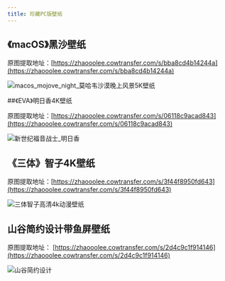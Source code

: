 ```yaml
---
title: 珍藏PC版壁纸
---
```


## 《macOS》黑沙壁纸

原图提取地址：[https://zhaooolee.cowtransfer.com/s/bba8cd4b14244a](https://zhaooolee.cowtransfer.com/s/bba8cd4b14244a)

![macos_mojove_night_莫哈韦沙漠晚上风景5K壁纸](https://www.v2fy.com/asset/0i/jikemiji/jikemiji-md/pc-wallpaper.assets/macos_mojove_night_%E8%8E%AB%E5%93%88%E9%9F%A6%E6%B2%99%E6%BC%A0%E6%99%9A%E4%B8%8A%E9%A3%8E%E6%99%AF5K%E5%A3%81%E7%BA%B8.jpg)

##《EVA》明日香4K壁纸

原图提取地址：[https://zhaooolee.cowtransfer.com/s/06118c9acad843](https://zhaooolee.cowtransfer.com/s/06118c9acad843)



![新世纪福音战士_明日香](https://www.v2fy.com/asset/0i/jikemiji/jikemiji-md/pc-wallpaper.assets/%E6%96%B0%E4%B8%96%E7%BA%AA%E7%A6%8F%E9%9F%B3%E6%88%98%E5%A3%AB_%E6%98%8E%E6%97%A5%E9%A6%99.jpg)



## 《三体》智子4K壁纸

原图提取地址：[https://zhaooolee.cowtransfer.com/s/3f44f8950fd643](https://zhaooolee.cowtransfer.com/s/3f44f8950fd643)

![三体智子高清4k动漫壁纸](https://www.v2fy.com/asset/0i/jikemiji/jikemiji-md/pc-wallpaper.assets/%E4%B8%89%E4%BD%93%E6%99%BA%E5%AD%90%E9%AB%98%E6%B8%854k%E5%8A%A8%E6%BC%AB%E5%A3%81%E7%BA%B8.jpg)





## 山谷简约设计带鱼屏壁纸

原图提取地址： [https://zhaooolee.cowtransfer.com/s/2d4c9c1f914146](https://zhaooolee.cowtransfer.com/s/2d4c9c1f914146)

![山谷简约设计](https://www.v2fy.com/asset/0i/jikemiji/jikemiji-md/wallpaper.assets/%E5%B1%B1%E8%B0%B7%E7%AE%80%E7%BA%A6%E8%AE%BE%E8%AE%A1.jpg)




